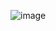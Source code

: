 ![image](https://raw.githubusercontent.com/monkeyheng/ZMJWeather/master/20180423060526-7c011ad592.%5Bgif-2-mp4.com%5D.gif)
